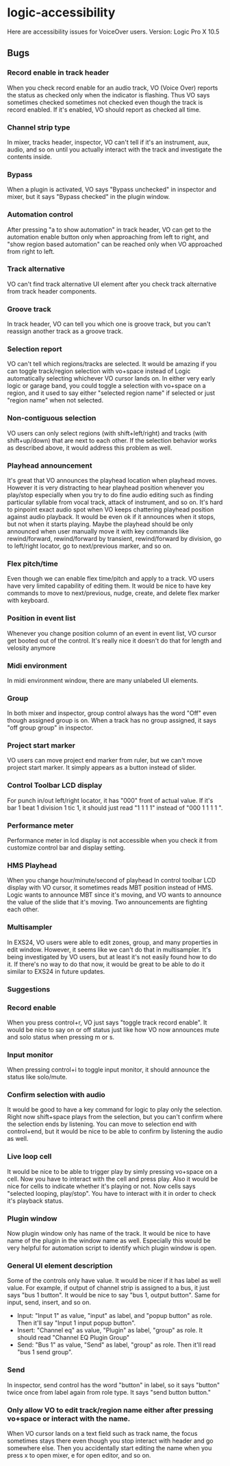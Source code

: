 # logic-accessibility
Here are accessibility issues for VoiceOver users.
Version: Logic Pro X 10.5

## Bugs

### Record enable in track header 
When you check record enable for an audio track, VO (Voice Over) reports the status as checked only when the indicator is flashing. Thus VO says sometimes checked sometimes not checked even though the track is record enabled. If it's enabled, VO should report as checked all time.

### Channel strip type 
In mixer, tracks header, inspector, VO can't tell if it's an instrument, aux, audio, and so on until you actually interact with the track and investigate the contents inside. 

### Bypass 
When a plugin is activated, VO says "Bypass unchecked" in inspector and mixer, but it says "Bypass checked" in the plugin window. 

### Automation control
After pressing "a to show automation"  in track header, VO can get to the automation enable button only when approaching from left to right, and "show region based automation" can be reached only when VO approached from right to left. 

### Track alternative 
VO can't find track alternative UI element after you check track alternative from track header components. 

### Groove track 
In track header, VO can tell you which one is groove track, but you can't reassign another track as a groove track. 

### Selection report 
VO can't tell which regions/tracks are selected. It would be amazing if you can toggle track/region selection with vo+space instead of Logic automatically selecting whichever VO cursor lands on. 
In either very early logic or garage band, you could toggle a selection with vo+space on a region, and it used to say either "selected region name" if selected or just "region name" when not selected. 

### Non-contiguous selection 
VO users can only select regions (with shift+left/right) and tracks (with shift+up/down) that are next to each other. 
If the selection behavior works as described above, it would address this problem as well. 

### Playhead announcement 
It's great that VO announces the playhead location when playhead moves. However it is very distracting to hear playhead position whenever you play/stop especially when you try to do fine audio editing such as finding particular syllable from vocal track, attack of instrument, and so on. It's hard to pinpoint exact audio spot when VO keeps chattering playhead position against audio playback. It would be even ok if it announces when it stops, but not when it starts playing. 
Maybe the playhead should be only announced when user manually move it with key commands like rewind/forward, rewind/forward by transient, rewind/forward by division, go to left/right locator, go to next/previous marker, and so on. 

### Flex pitch/time 
Even though we can enable flex time/pitch and apply to a track. VO users have very limited capability of editing them. 
It would be nice to have key commands to move to next/previous, nudge, create, and delete flex marker with keyboard.

### Position in event list 
Whenever you change position column of an event in event list, VO cursor get booted out of the control. 
It's really nice it doesn't do that for length and velosity anymore 

### Midi environment 
In midi environment window, there are many unlabeled UI elements. 

### Group
In both mixer and inspector, group control always has the word "Off" even though assigned group is on.
When a track has no group assigned, it says "off group group" in inspector.

### Project start marker
VO users can move project end marker from ruler, but we can't move project start marker. It simply appears as a button instead of slider.

### Control Toolbar LCD display
For punch in/out left/right locator, it has "000" front of actual value.
If it's bar 1 beat 1 division 1 tic 1, it should just read "1 1 1 1" instead of "000 1 1 1 1 ".

### Performance meter
Performance meter in lcd display is not accessible when you check it from customize control bar and display setting.

### HMS Playhead
When you change hour/minute/second of playhead In control toolbar LCD display with VO cursor, it sometimes reads MBT position instead of HMS.
Logic wants to announce MBT since it's moving, and VO wants to announce the value of the slide that it's moving. Two announcements are fighting each other.

### Multisampler 
In EXS24, VO users were able to edit zones, group, and many properties in edit window. However, it seems like we can't do that in multisampler.
It's being investigated by VO users, but at least it's not easily found how to do it.
If there's no way to do that now, it would be great to be able to do it similar to EXS24 in future updates. 
 
### Suggestions

### Record enable
When you press control+r, VO just says "toggle track record enable". It would be nice to say on or off status just like how VO now announces mute and solo status when pressing m or s. 
 
### Input monitor
When pressing control+i to toggle input monitor, it should announce the status like solo/mute.

### Confirm selection with audio 
It would be good to have a key command for logic to play only the selection. Right now shift+space plays from the selection, but you can't confirm where the selection ends by listening. You can move to selection end with control+end, but it would be nice to be able to confirm by listening the audio as well.

### Live loop cell 
It would be nice to be able to trigger play by simly pressing vo+space on a cell. Now you have to interact with the cell and press play. 
Also it would be nice for cells to indicate whether it's playing or not. Now cells says "selected looping, play/stop". You have to interact with it in order to check it's playback status. 
 
### Plugin window 
Now plugin window only has name of the track. It would be nice to have name of the plugin in the window name as well. 
Especially this would be very helpful for automation script to identify which plugin window is open. 

### General UI element description 
Some of the controls only have value. It would be nicer if it has label as well value. 
For example, if output of channel strip is assigned to a bus, it just says "bus 1 button". It would be nice to say "bus 1, output button". 
Same for input, send, insert, and so on. 
* Input: "Input 1" as value, "input" as label, and "popup button" as role. Then it'll say "Input 1 input popup button". 
* Insert: "Channel eq" as value, "Plugin" as label, "group" as role. It should read "Channel EQ Plugin Group" 
* Send: "Bus 1" as value, "Send" as label, "group" as role. Then it'll read "bus 1 send group". 

### Send
In inspector, send control has the word "button" in label, so it says "button" twice once from label again from role type. It says "send button button." 
 
### Only allow VO to edit track/region name either after pressing vo+space or interact with the name. 
When VO cursor lands on a text field such as track name, the focus sometimes stays there even though you stop interact with header and go somewhere else.
Then you accidentally start editing the name when you press x to open mixer, e for open editor, and so on.  
